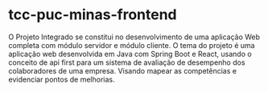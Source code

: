 # tcc-puc-minas-frontend
O Projeto Integrado se constitui no desenvolvimento de uma aplicação Web completa com módulo servidor e módulo cliente. O tema do projeto é uma aplicação web desenvolvida em Java com Spring Boot e React, usando o conceito de api first para um sistema de avaliação de desempenho dos colaboradores de uma empresa. Visando mapear as competências e evidenciar pontos de melhorias.
